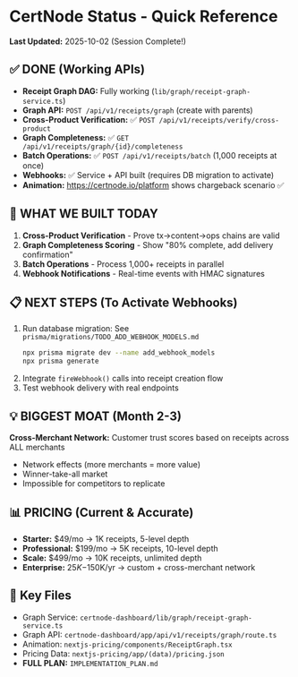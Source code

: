 # CertNode Status - Quick Reference
**Last Updated:** 2025-10-02 (Session Complete!)

## ✅ DONE (Working APIs)
- **Receipt Graph DAG:** Fully working (`lib/graph/receipt-graph-service.ts`)
- **Graph API:** `POST /api/v1/receipts/graph` (create with parents)
- **Cross-Product Verification:** ✅ `POST /api/v1/receipts/verify/cross-product`
- **Graph Completeness:** ✅ `GET /api/v1/receipts/graph/{id}/completeness`
- **Batch Operations:** ✅ `POST /api/v1/receipts/batch` (1,000 receipts at once)
- **Webhooks:** ✅ Service + API built (requires DB migration to activate)
- **Animation:** https://certnode.io/platform shows chargeback scenario ✅

## 🎉 WHAT WE BUILT TODAY
1. **Cross-Product Verification** - Prove tx→content→ops chains are valid
2. **Graph Completeness Scoring** - Show "80% complete, add delivery confirmation"
3. **Batch Operations** - Process 1,000+ receipts in parallel
4. **Webhook Notifications** - Real-time events with HMAC signatures

## 📋 NEXT STEPS (To Activate Webhooks)
1. Run database migration: See `prisma/migrations/TODO_ADD_WEBHOOK_MODELS.md`
   ```bash
   npx prisma migrate dev --name add_webhook_models
   npx prisma generate
   ```
2. Integrate `fireWebhook()` calls into receipt creation flow
3. Test webhook delivery with real endpoints

## 💡 BIGGEST MOAT (Month 2-3)
**Cross-Merchant Network:** Customer trust scores based on receipts across ALL merchants
- Network effects (more merchants = more value)
- Winner-take-all market
- Impossible for competitors to replicate

## 📊 PRICING (Current & Accurate)
- **Starter:** $49/mo → 1K receipts, 5-level depth
- **Professional:** $199/mo → 5K receipts, 10-level depth
- **Scale:** $499/mo → 10K receipts, unlimited depth
- **Enterprise:** $25K-$150K/yr → custom + cross-merchant network

## 🔗 Key Files
- Graph Service: `certnode-dashboard/lib/graph/receipt-graph-service.ts`
- Graph API: `certnode-dashboard/app/api/v1/receipts/graph/route.ts`
- Animation: `nextjs-pricing/components/ReceiptGraph.tsx`
- Pricing Data: `nextjs-pricing/app/(data)/pricing.json`
- **FULL PLAN:** `IMPLEMENTATION_PLAN.md`
